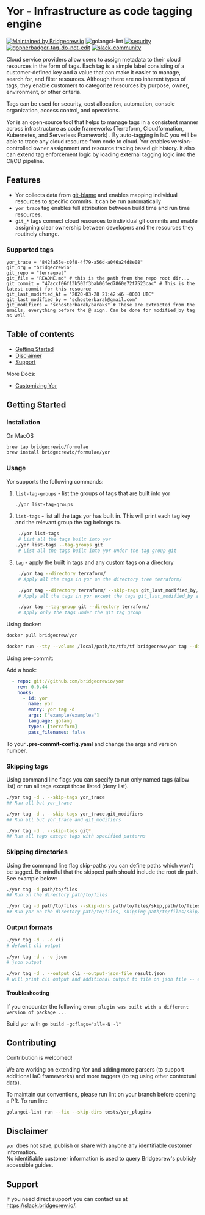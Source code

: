 # Yor - Infrastructure as code tagging engine
[![Maintained by Bridgecrew.io](https://img.shields.io/badge/maintained%20by-bridgecrew.io-blueviolet)](https://bridgecrew.io/?utm_source=github&utm_medium=organic_oss&utm_campaign=yor)
![golangci-lint](https://github.com/bridgecrewio/yor/workflows/tests/badge.svg)
[![security](https://github.com/bridgecrewio/yor/actions/workflows/security.yml/badge.svg)](https://github.com/bridgecrewio/yor/actions/workflows/security.yml)
<a href='https://github.com/jpoles1/gopherbadger' target='_blank'>![gopherbadger-tag-do-not-edit](https://img.shields.io/badge/Go%20Coverage-81%25-brightgreen.svg?longCache=true&style=flat)</a>
[![slack-community](https://slack.bridgecrew.io/badge.svg)](https://slack.bridgecrew.io/?utm_source=github&utm_medium=organic_oss&utm_campaign=yor)

Cloud service providers allow users to assign metadata to their cloud resources in the form
of tags. Each tag is a simple label consisting of a customer-defined key and a value
that can make it easier to manage, search for, and filter resources. Although there are no
inherent types of tags, they enable customers to categorize resources by purpose, owner,
environment, or other criteria.

Tags can be used for security, cost allocation, automation, console organization, access control, and operations. 

Yor is an open-source tool that helps to manage tags in a consistent manner across infrastructure as code frameworks (Terraform, Cloudformation, Kubernetes, and Serverless Framework) .
By auto-tagging in IaC you will be able to trace any cloud resource from code to cloud. 
Yor enables version-controlled owner assignment and resource tracing based git history. It also can extend tag enforcement logic by loading external tagging logic into the CI/CD pipeline. 


## Features

* Yor collects data from [git-blame](https://git-scm.com/docs/git-blame) and enables mapping individual resources to specific commits. It can be run automatically  
* ```yor_trace``` tag enables full attribution between build time and run time resources. 
* ```git_*``` tags  connect cloud resources to individual git commits and enable assigning clear ownership between developers and the resources they routinely change.

 

### Supported tags

```
yor_trace = "842fa55e-c0f8-4f79-a56d-a046a24d8e08"
git_org = "bridgecrewio"
git_repo = "terragoat"
git_file = "README.md" # this is the path from the repo root dir...
git_commit = "47accf06f13b503f3bab06fed7860e72f7523cac" # This is the latest commit for this resource
git_last_modified_At = "2020-03-28 21:42:46 +0000 UTC"
git_last_modified_by = "schosterbarak@gmail.com"
git_modifiers = "schosterbarak/baraks" # These are extracted from the emails, everything before the @ sign. Can be done for modified_by tag as well
```



## **Table of contents**

- [Getting Started](#getting-started)
- [Disclaimer](#disclaimer)
- [Support](#support)

More Docs:
- [Customizing Yor](CUSTOMIZE.md)

## Getting Started

### Installation

On MacOS

```sh
brew tap bridgecrewio/formulae
brew install bridgecrewio/formulae/yor
```



### Usage

Yor supports the following commands:
1. `list-tag-groups` - list the groups of tags that are built into yor
   ```sh
   ./yor list-tag-groups
   ```
2. `list-tags` - list all the tags yor has built in. This will print each tag key
and the relevant group the tag belongs to.
   ```sh
    ./yor list-tags
    # List all the tags built into yor
   ./yor list-tags --tag-groups git
    # List all the tags built into yor under the tag group git
    ```
3. `tag` - apply the built in tags and any [custom](CUSTOMIZE.md) tags on a directory
   ```sh
    ./yor tag --directory terraform/
    # Apply all the tags in yor on the directory tree terraform/
   
    ./yor tag --directory terraform/ --skip-tags git_last_modified_by,yor_trace
    # Apply all the tags in yor except the tags git_last_modified_by and yor_trace
   
    ./yor tag --tag-group git --directory terraform/
    # Apply only the tags under the git tag group
    ```
   
Using docker:
```sh
docker pull bridgecrew/yor

docker run --tty --volume /local/path/to/tf:/tf bridgecrew/yor tag --directory /tf
```

Using pre-commit:

Add a hook:

```yaml
  - repo: git://github.com/bridgecrewio/yor
    rev: 0.0.44
    hooks:
      - id: yor
        name: yor
        entry: yor tag -d
        args: ["example/examplea"]
        language: golang
        types: [terraform]
        pass_filenames: false
```

To your **.pre-commit-config.yaml** and change the args and version number.

### Skipping tags

Using command line flags you can specify to run only named tags (allow list) or run all tags except 
those listed (deny list).

```sh
./yor tag -d . --skip-tags yor_trace
## Run all but yor_trace

./yor tag -d . --skip-tags yor_trace,git_modifiers
## Run all but yor_trace and git_modifiers

./yor tag -d . --skip-tags git*
## Run all tags except tags with specified patterns
```

### Skipping directories

Using the command line flag skip-paths you can define paths which won't be tagged.
Be mindful that the skipped path should include the root dir path. See example below:

```sh
./yor tag -d path/to/files
## Run on the directory path/to/files

./yor tag -d path/to/files --skip-dirs path/to/files/skip,path/to/files/another/skip2
## Run yor on the directory path/to/files, skipping path/to/files/skip/ and path/to/files/another/skip2/
```

### Output formats

```sh
./yor tag -d . -o cli
# default cli output

./yor tag -d . -o json
# json output

./yor tag -d . --output cli --output-json-file result.json
# will print cli output and additional output to file on json file -- enables prgormatic analysis alongside printing human readable result
```


#### Troubleshooting
If you encounter the following error: 
`plugin was built with a different version of package ...`

Build yor with `go build -gcflags="all=-N -l"`


## Contributing

Contribution is welcomed! 

We are working on extending Yor and adding more parsers (to support additional IaC frameworks) and more taggers (to tag using other contextual data).

To maintain our conventions, please run lint on your branch before opening a PR. To run lint:
```sh
golangci-lint run --fix --skip-dirs tests/yor_plugins
```

## Disclaimer

`yor` does not save, publish or share with anyone any identifiable customer information.  
No identifiable customer information is used to query Bridgecrew's publicly accessible guides.

## Support

If you need direct support you can contact us at https://slack.bridgecrew.io/.
